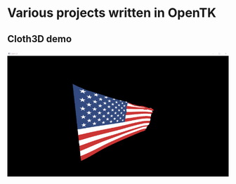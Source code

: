 # Various projects written in OpenTK
## Cloth3D demo
![USA flag](VariousProjects/Cloth3D/USAFlagDemo.gif)
